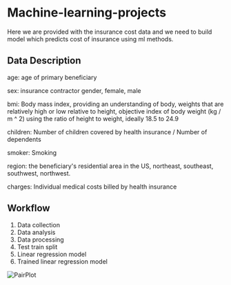 # Machine-learning-projects

Here we are provided with the insurance cost data and we need to build model which predicts cost of insurance using ml methods.
## Data Description
age: age of primary beneficiary

sex: insurance contractor gender, female, male

bmi: Body mass index, providing an understanding of body, weights that are relatively high or low relative to height,
objective index of body weight (kg / m ^ 2) using the ratio of height to weight, ideally 18.5 to 24.9

children: Number of children covered by health insurance / Number of dependents

smoker: Smoking

region: the beneficiary's residential area in the US, northeast, southeast, southwest, northwest.

charges: Individual medical costs billed by health insurance

## Workflow

1. Data collection
2. Data analysis
3. Data processing
4. Test train split
5. Linear regression model
6. Trained linear regression model



![PairPlot](https://user-images.githubusercontent.com/62981548/149129614-9ee4e868-9282-407c-a342-03b2575206fe.png)
